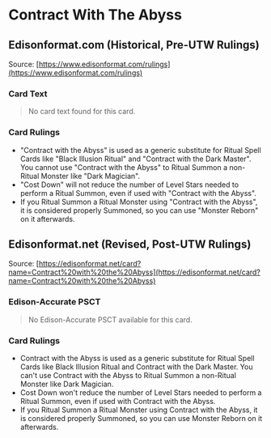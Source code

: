 # Contract With The Abyss

## Edisonformat.com (Historical, Pre-UTW Rulings)

Source: [https://www.edisonformat.com/rulings](https://www.edisonformat.com/rulings)

### Card Text

> No card text found for this card.

### Card Rulings

*   "Contract with the Abyss" is used as a generic substitute for Ritual Spell Cards like "Black Illusion Ritual" and "Contract with the Dark Master". You cannot use "Contract with the Abyss" to Ritual Summon a non-Ritual Monster like "Dark Magician".
*   "Cost Down" will not reduce the number of Level Stars needed to perform a Ritual Summon, even if used with "Contract with the Abyss".
*   If you Ritual Summon a Ritual Monster using "Contract with the Abyss", it is considered properly Summoned, so you can use "Monster Reborn" on it afterwards.

## Edisonformat.net (Revised, Post-UTW Rulings)

Source: [https://edisonformat.net/card?name=Contract%20with%20the%20Abyss](https://edisonformat.net/card?name=Contract%20with%20the%20Abyss)

### Edison-Accurate PSCT

> No Edison-Accurate PSCT available for this card.

### Card Rulings

*   Contract with the Abyss is used as a generic substitute for Ritual Spell Cards like Black Illusion Ritual and Contract with the Dark Master. You can't use Contract with the Abyss to Ritual Summon a non-Ritual Monster like Dark Magician.
*   Cost Down won't reduce the number of Level Stars needed to perform a Ritual Summon, even if used with Contract with the Abyss.
*   If you Ritual Summon a Ritual Monster using Contract with the Abyss, it is considered properly Summoned, so you can use Monster Reborn on it afterwards.
            